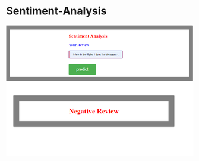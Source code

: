 # Sentiment-Analysis
![sentiment](https://github.com/safiyanaaz/Sentiment-Analysis/blob/master/1.PNG)
![sentiment2](https://github.com/safiyanaaz/Sentiment-Analysis/blob/master/2.PNG)


